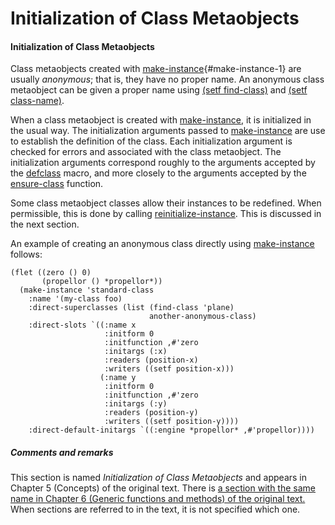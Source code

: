 Initialization of Class Metaobjects
===================================

#### Initialization of Class Metaobjects

Class metaobjects created with [make-instance](make-instance.md){#make-instance-1} are usually *anonymous*; that is, they have no proper name. An anonymous class metaobject can be given a proper name using [(setf find-class)](http://www.lispworks.com/documentation/HyperSpec/Body/f_find_c.htm#find-class) and [(setf class-name)](setf-class-name.md).

When a class metaobject is created with [make-instance](make-instance.md), it is initialized in the usual way. The initialization arguments passed to [make-instance](make-instance.md) are use to establish the definition of the class. Each initialization argument is checked for errors and associated with the class metaobject. The initialization arguments correspond roughly to the arguments accepted by the [defclass](http://www.lispworks.com/documentation/HyperSpec/Body/m_defcla.htm#defclass) macro, and more closely to the arguments accepted by the [ensure-class](ensure-class.md) function.

Some class metaobject classes allow their instances to be redefined. When permissible, this is done by calling [reinitialize-instance](http://www.lispworks.com/documentation/HyperSpec/Body/f_reinit.htm#reinitialize-instance). This is discussed in the next section.

An example of creating an anonymous class directly using [make-instance](make-instance.md) follows:

    (flet ((zero () 0)
           (propellor () *propellor*))
      (make-instance 'standard-class
        :name '(my-class foo)
        :direct-superclasses (list (find-class 'plane)
                                   another-anonymous-class)
        :direct-slots `((:name x
                         :initform 0
                         :initfunction ,#'zero
                         :initargs (:x)
                         :readers (position-x)
                         :writers ((setf position-x)))
                        (:name y
                         :initform 0
                         :initfunction ,#'zero
                         :initargs (:y)
                         :readers (position-y)
                         :writers ((setf position-y))))
        :direct-default-initargs `((:engine *propellor* ,#'propellor))))

##### Comments and remarks

This section is named *Initialization of Class Metaobjects* and appears in Chapter 5 (Concepts) of the original text. There is [a section with the same name in Chapter 6 (Generic functions and methods) of the original text.](initialization-of-class-metaobjects2.md) When sections are referred to in the text, it is not specified which one.
